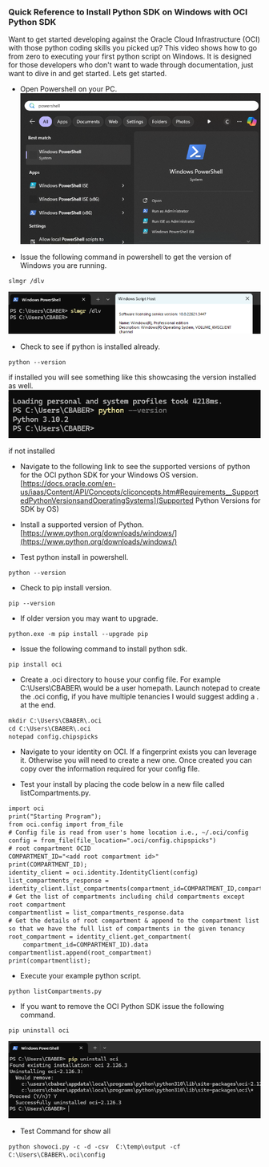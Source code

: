 ### Quick Reference to Install Python SDK on Windows with OCI Python SDK
Want to get started developing against the Oracle Cloud Infrastructure (OCI) with those python coding skills you picked up? This video shows how to go from zero to executing your first python script on Windows. It is designed for those developers who don't want to wade through documentation, just want to dive in and get started. Lets get started. 

- Open Powershell on your PC. 
![](assets/2024-05-16-09-09-22.png)

- Issue the following command in powershell to get the version of Windows you are running.
```
slmgr /dlv
``` 
![](assets/2024-05-16-09-16-07.png)

- Check to see if python is installed already. 
```
python --version
```

if installed you will see something like this showcasing the version installed as well.  
![](assets/2024-05-16-09-13-20.png)

if not installed 

- Navigate to the following link to see the supported versions of python for the OCI python SDK for your Windows OS version. [https://docs.oracle.com/en-us/iaas/Content/API/Concepts/cliconcepts.htm#Requirements__SupportedPythonVersionsandOperatingSystems](Supported Python Versions for SDK by OS)


- Install a supported version of Python. [https://www.python.org/downloads/windows/](https://www.python.org/downloads/windows/)

- Test python install in powershell.
```
python --version
```

- Check to pip install version. 
```
pip --version
```

- If older version you may want to upgrade. 
```
python.exe -m pip install --upgrade pip
```

- Issue the following command to install python sdk. 
```
pip install oci
```

- Create a .oci directory to house your config file. For example C:\Users\CBABER\ would be a user homepath. Launch notepad to create the .oci config, if you have multiple tenancies I would suggest adding a .<tenancyname> at the end. 
```
mkdir C:\Users\CBABER\.oci
cd C:\Users\CBABER\.oci
notepad config.chipspicks
```

- Navigate to your identity on OCI. If a fingerprint exists you can leverage it. Otherwise you will need to create a new one. Once created you can copy over the information required for your config file. 


- Test your install by placing the code below in a new file called listCompartments.py.
```
import oci
print("Starting Program");
from oci.config import from_file
# Config file is read from user's home location i.e., ~/.oci/config
config = from_file(file_location=".oci/config.chipspicks")  
# root compartment OCID
COMPARTMENT_ID="<add root compartment id>" 
print(COMPARTMENT_ID);
identity_client = oci.identity.IdentityClient(config)
list_compartments_response = identity_client.list_compartments(compartment_id=COMPARTMENT_ID,compartment_id_in_subtree=True)
# Get the list of compartments including child compartments except root compartment
compartmentlist = list_compartments_response.data
# Get the details of root compartment & append to the compartment list so that we have the full list of compartments in the given tenancy
root_compartment = identity_client.get_compartment(
    compartment_id=COMPARTMENT_ID).data
compartmentlist.append(root_compartment)
print(compartmentlist);
```

- Execute your example python script. 
```
python listCompartments.py
```


- If you want to remove the OCI Python SDK issue the following command. 
```
pip uninstall oci
```
![](assets/2024-05-16-09-22-47.png)


- Test Command for show all 
```
python showoci.py -c -d -csv  C:\temp\output -cf C:\Users\CBABER\.oci\config
```
